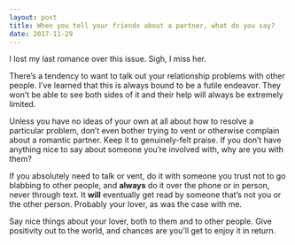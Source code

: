 ```yaml
---
layout: post
title: When you tell your friends about a partner, what do you say?
date: 2017-11-29
---
```


<p>I lost my last romance over this issue. Sigh, I miss her.</p><p>There’s a tendency to want to talk out your relationship problems with other people. I’ve learned that this is always bound to be a futile endeavor. They won’t be able to see both sides of it and their help will always be extremely limited.</p><p>Unless you have no ideas of your own at all about how to resolve a particular problem, don’t even bother trying to vent or otherwise complain about a romantic partner. Keep it to genuinely-felt praise. If you don’t have anything nice to say about someone you’re involved with, why are you with them?</p><p>If you absolutely need to talk or vent, do it with someone you trust not to go blabbing to other people, and <b>always</b> do it over the phone or in person, never through text. It <b>will</b> eventually get read by someone that’s not you or the other person. Probably your lover, as was the case with me.</p><p>Say nice things about your lover, both to them and to other people. Give positivity out to the world, and chances are you’ll get to enjoy it in return.</p>
